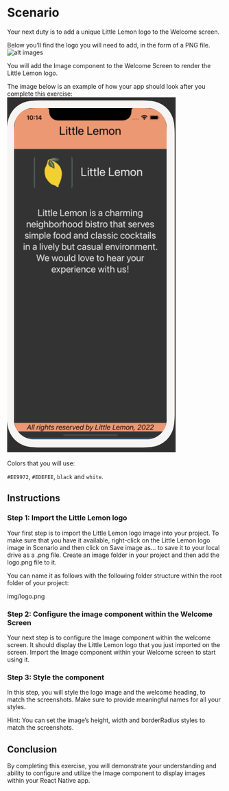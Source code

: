 # Scenario
Your next duty is to add a unique Little Lemon logo to the Welcome screen. 

Below you’ll find the logo you will need to add, in the form of a PNG file. 
![alt images](/Images/littleLemonLogo.png)

You will add the Image component to the Welcome Screen to render the Little Lemon logo. 

The image below is an example of how your app should look after you complete this exercise:
![alt image](./Images/resultExample.png)

Colors that you will use:

`#EE9972`, `#EDEFEE`, `black` and `white`.

## Instructions
### Step 1: Import the Little Lemon logo 
Your first step is to import the Little Lemon logo image into your project. To make sure that you have it available, right-click on the Little Lemon logo image in Scenario and then click on Save image as... to save it to your local drive as a .png file. Create an image folder in your project and then add the logo.png file to it.

You can name it as follows with the following folder structure within the root folder of your project:

img/logo.png

### Step 2: Configure the image component within the Welcome Screen
Your next step is to configure the Image component within the welcome screen. It should display the Little Lemon logo that you just imported on the screen. Import the Image component within your Welcome screen to start using it.

### Step 3: Style the component
In this step, you will style the logo image and the welcome heading, to match the screenshots. Make sure to provide meaningful names for all your styles.

Hint: You can set the image’s height, width and borderRadius styles to match the screenshots.

## Conclusion
By completing this exercise, you will demonstrate your understanding and ability to configure and utilize the Image component to display images within your React Native app.